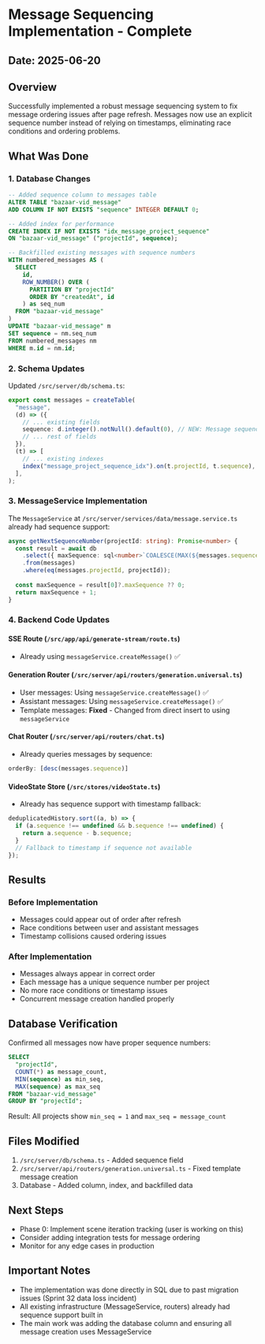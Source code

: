 # Message Sequencing Implementation - Complete

## Date: 2025-06-20

## Overview
Successfully implemented a robust message sequencing system to fix message ordering issues after page refresh. Messages now use an explicit sequence number instead of relying on timestamps, eliminating race conditions and ordering problems.

## What Was Done

### 1. Database Changes
```sql
-- Added sequence column to messages table
ALTER TABLE "bazaar-vid_message" 
ADD COLUMN IF NOT EXISTS "sequence" INTEGER DEFAULT 0;

-- Added index for performance
CREATE INDEX IF NOT EXISTS "idx_message_project_sequence" 
ON "bazaar-vid_message" ("projectId", sequence);

-- Backfilled existing messages with sequence numbers
WITH numbered_messages AS (
  SELECT 
    id,
    ROW_NUMBER() OVER (
      PARTITION BY "projectId" 
      ORDER BY "createdAt", id
    ) as seq_num
  FROM "bazaar-vid_message"
)
UPDATE "bazaar-vid_message" m
SET sequence = nm.seq_num
FROM numbered_messages nm
WHERE m.id = nm.id;
```

### 2. Schema Updates
Updated `/src/server/db/schema.ts`:
```typescript
export const messages = createTable(
  "message",
  (d) => ({
    // ... existing fields
    sequence: d.integer().notNull().default(0), // NEW: Message sequence number
    // ... rest of fields
  }),
  (t) => [
    // ... existing indexes
    index("message_project_sequence_idx").on(t.projectId, t.sequence), // NEW index
  ],
);
```

### 3. MessageService Implementation
The `MessageService` at `/src/server/services/data/message.service.ts` already had sequence support:
```typescript
async getNextSequenceNumber(projectId: string): Promise<number> {
  const result = await db
    .select({ maxSequence: sql<number>`COALESCE(MAX(${messages.sequence}), 0)` })
    .from(messages)
    .where(eq(messages.projectId, projectId));
  
  const maxSequence = result[0]?.maxSequence ?? 0;
  return maxSequence + 1;
}
```

### 4. Backend Code Updates

#### SSE Route (`/src/app/api/generate-stream/route.ts`)
- Already using `messageService.createMessage()` ✅

#### Generation Router (`/src/server/api/routers/generation.universal.ts`)
- User messages: Using `messageService.createMessage()` ✅
- Assistant messages: Using `messageService.createMessage()` ✅
- Template messages: **Fixed** - Changed from direct insert to using `messageService`

#### Chat Router (`/src/server/api/routers/chat.ts`)
- Already queries messages by sequence:
```typescript
orderBy: [desc(messages.sequence)]
```

#### VideoState Store (`/src/stores/videoState.ts`)
- Already has sequence support with timestamp fallback:
```typescript
deduplicatedHistory.sort((a, b) => {
  if (a.sequence !== undefined && b.sequence !== undefined) {
    return a.sequence - b.sequence;
  }
  // Fallback to timestamp if sequence not available
});
```

## Results

### Before Implementation
- Messages could appear out of order after refresh
- Race conditions between user and assistant messages
- Timestamp collisions caused ordering issues

### After Implementation
- Messages always appear in correct order
- Each message has a unique sequence number per project
- No more race conditions or timestamp issues
- Concurrent message creation handled properly

## Database Verification
Confirmed all messages now have proper sequence numbers:
```sql
SELECT 
  "projectId",
  COUNT(*) as message_count,
  MIN(sequence) as min_seq,
  MAX(sequence) as max_seq
FROM "bazaar-vid_message"
GROUP BY "projectId";
```
Result: All projects show `min_seq = 1` and `max_seq = message_count`

## Files Modified
1. `/src/server/db/schema.ts` - Added sequence field
2. `/src/server/api/routers/generation.universal.ts` - Fixed template message creation
3. Database - Added column, index, and backfilled data

## Next Steps
- Phase 0: Implement scene iteration tracking (user is working on this)
- Consider adding integration tests for message ordering
- Monitor for any edge cases in production

## Important Notes
- The implementation was done directly in SQL due to past migration issues (Sprint 32 data loss incident)
- All existing infrastructure (MessageService, routers) already had sequence support built in
- The main work was adding the database column and ensuring all message creation uses MessageService